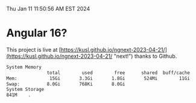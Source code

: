 Thu Jan 11 11:50:56 AM EST 2024

# Angular 16?


This project is live at [https://kusl.github.io/ngnext-2023-04-21/](https://kusl.github.io/ngnext-2023-04-21/ "next!") thanks to Github.

```bash
System Memory
               total        used        free      shared  buff/cache   available
Mem:            15Gi       3.3Gi       1.8Gi       524Mi        11Gi        12Gi
Swap:          8.0Gi       768Ki       8.0Gi
System Storage
841M	.
